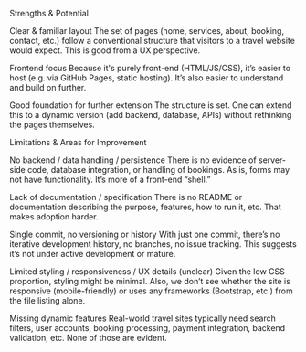 Strengths & Potential

Clear & familiar layout
The set of pages (home, services, about, booking, contact, etc.) follow a conventional structure that visitors to a travel website would expect. This is good from a UX perspective.

Frontend focus
Because it's purely front-end (HTML/JS/CSS), it’s easier to host (e.g. via GitHub Pages, static hosting). It’s also easier to understand and build on further.

Good foundation for further extension
The structure is set. One can extend this to a dynamic version (add backend, database, APIs) without rethinking the pages themselves.

Limitations & Areas for Improvement

No backend / data handling / persistence
There is no evidence of server-side code, database integration, or handling of bookings. As is, forms may not have functionality. It’s more of a front-end “shell.”

Lack of documentation / specification
There is no README or documentation describing the purpose, features, how to run it, etc. That makes adoption harder.

Single commit, no versioning or history
With just one commit, there’s no iterative development history, no branches, no issue tracking. This suggests it’s not under active development or mature.

Limited styling / responsiveness / UX details (unclear)
Given the low CSS proportion, styling might be minimal. Also, we don’t see whether the site is responsive (mobile-friendly) or uses any frameworks (Bootstrap, etc.) from the file listing alone.

Missing dynamic features
Real-world travel sites typically need search filters, user accounts, booking processing, payment integration, backend validation, etc. None of those are evident.
